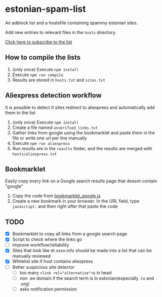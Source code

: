 # estonian-spam-list
An adblock list and a hostsfile containing spammy estonian sites.

Add new entries to relevant files in the ```hosts``` directory.

[Click here to subscribe to the list](https://subscribe.adblockplus.org/?location=https://raw.githubusercontent.com/doomnoodles/estonian-spam-list/main/sites.txt&title=Estonian%20spam-sites%20list)

## How to compile the lists

1. (only once) Execute ```npm install```
2. Execute ```npm run compile```
3. Results are stored in ```hosts.txt``` and ```sites.txt```

## Aliexpress detection workflow
It is possible to detect if sites redirect to aliexpress and automatically add them to the list

1. (only once) Execute ```npm install```
2. Create a file named ```unverified_links.txt```
3. Gather links from google using the bookmarklet and paste them in the file or write one url per line manually
4. Execute ```npm run aliexpress```
5. Run results are in the ```results``` folder, and the results are merged with ```hosts/aliexpress.txt```

## Bookmarklet
Easily copy every link on a Google search results page that doesnt contain "google"

1. Copy the code from [bookmarklet_google.js](https://github.com/doomnoodles/estonian-spam-list/blob/main/bookmarklet_google.js)
2. Create a new bookmark in your browser. In the URL field, type  ```javascript:``` and then right after that paste the code

## TODO
- [x] Bookmarklet to copy all links from a google search page
- [x] Script to check where the links go
- [ ] Improve workflow/reliability
- [x] Sites that look like et.xxxx.info should be made into a list that can be manually reviewed
- [x] Whitelist site if host contains aliexpress
- [ ] Better suspicious site detector
  - [ ] too many ```<link rel="alternative">```s in head
  - [ ] non .ee domain if the search term is in estonian(especially .ru and .org)
  - [ ] asks notification permission